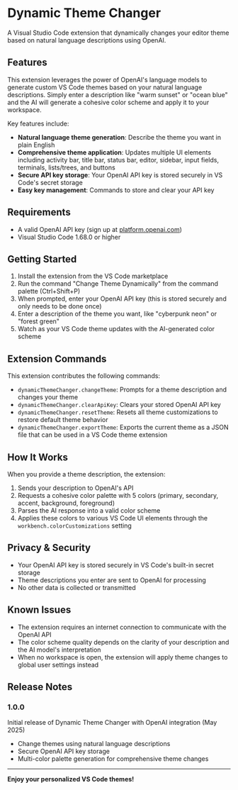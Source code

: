 # Dynamic Theme Changer

A Visual Studio Code extension that dynamically changes your editor theme based on natural language descriptions using OpenAI.

## Features

This extension leverages the power of OpenAI's language models to generate custom VS Code themes based on your natural language descriptions. Simply enter a description like "warm sunset" or "ocean blue" and the AI will generate a cohesive color scheme and apply it to your workspace.

Key features include:

- **Natural language theme generation**: Describe the theme you want in plain English
- **Comprehensive theme application**: Updates multiple UI elements including activity bar, title bar, status bar, editor, sidebar, input fields, terminals, lists/trees, and buttons
- **Secure API key storage**: Your OpenAI API key is stored securely in VS Code's secret storage
- **Easy key management**: Commands to store and clear your API key

## Requirements

- A valid OpenAI API key (sign up at [platform.openai.com](https://platform.openai.com/))
- Visual Studio Code 1.68.0 or higher

## Getting Started

1. Install the extension from the VS Code marketplace
2. Run the command "Change Theme Dynamically" from the command palette (Ctrl+Shift+P)
3. When prompted, enter your OpenAI API key (this is stored securely and only needs to be done once)
4. Enter a description of the theme you want, like "cyberpunk neon" or "forest green"
5. Watch as your VS Code theme updates with the AI-generated color scheme

## Extension Commands

This extension contributes the following commands:

* `dynamicThemeChanger.changeTheme`: Prompts for a theme description and changes your theme
* `dynamicThemeChanger.clearApiKey`: Clears your stored OpenAI API key
* `dynamicThemeChanger.resetTheme`: Resets all theme customizations to restore default theme behavior
* `dynamicThemeChanger.exportTheme`: Exports the current theme as a JSON file that can be used in a VS Code theme extension

## How It Works

When you provide a theme description, the extension:

1. Sends your description to OpenAI's API
2. Requests a cohesive color palette with 5 colors (primary, secondary, accent, background, foreground)
3. Parses the AI response into a valid color scheme
4. Applies these colors to various VS Code UI elements through the `workbench.colorCustomizations` setting

## Privacy & Security

- Your OpenAI API key is stored securely in VS Code's built-in secret storage
- Theme descriptions you enter are sent to OpenAI for processing
- No other data is collected or transmitted

## Known Issues

- The extension requires an internet connection to communicate with the OpenAI API
- The color scheme quality depends on the clarity of your description and the AI model's interpretation
- When no workspace is open, the extension will apply theme changes to global user settings instead

## Release Notes

### 1.0.0

Initial release of Dynamic Theme Changer with OpenAI integration (May 2025)
- Change themes using natural language descriptions
- Secure OpenAI API key storage
- Multi-color palette generation for comprehensive theme changes

---

**Enjoy your personalized VS Code themes!**
